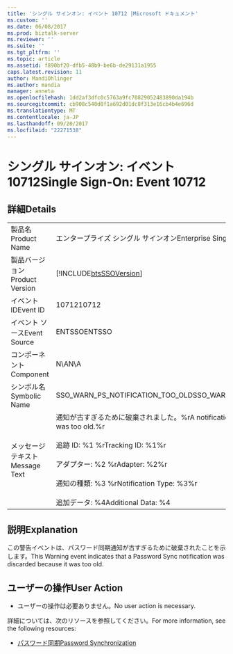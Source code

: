 ```yaml
---
title: 'シングル サインオン: イベント 10712 |Microsoft ドキュメント'
ms.custom: ''
ms.date: 06/08/2017
ms.prod: biztalk-server
ms.reviewer: ''
ms.suite: ''
ms.tgt_pltfrm: ''
ms.topic: article
ms.assetid: f890bf20-dfb5-48b9-be6b-de29131a1955
caps.latest.revision: 11
author: MandiOhlinger
ms.author: mandia
manager: anneta
ms.openlocfilehash: 1dd2af3dfc0c5763a9fc70829052483890da194b
ms.sourcegitcommit: cb908c540d8f1a692d01dc8f313e16cb4b4e696d
ms.translationtype: MT
ms.contentlocale: ja-JP
ms.lasthandoff: 09/20/2017
ms.locfileid: "22271538"
---
```

# <a name="single-sign-on-event-10712"></a><span data-ttu-id="1935f-102">シングル サインオン: イベント 10712</span><span class="sxs-lookup"><span data-stu-id="1935f-102">Single Sign-On: Event 10712</span></span>
## <a name="details"></a><span data-ttu-id="1935f-103">詳細</span><span class="sxs-lookup"><span data-stu-id="1935f-103">Details</span></span>  
  
|||  
|-|-|  
|<span data-ttu-id="1935f-104">製品名</span><span class="sxs-lookup"><span data-stu-id="1935f-104">Product Name</span></span>|<span data-ttu-id="1935f-105">エンタープライズ シングル サインオン</span><span class="sxs-lookup"><span data-stu-id="1935f-105">Enterprise Single Sign-On</span></span>|  
|<span data-ttu-id="1935f-106">製品バージョン</span><span class="sxs-lookup"><span data-stu-id="1935f-106">Product Version</span></span>|[!INCLUDE[btsSSOVersion](../includes/btsssoversion-md.md)]|  
|<span data-ttu-id="1935f-107">イベント ID</span><span class="sxs-lookup"><span data-stu-id="1935f-107">Event ID</span></span>|<span data-ttu-id="1935f-108">10712</span><span class="sxs-lookup"><span data-stu-id="1935f-108">10712</span></span>|  
|<span data-ttu-id="1935f-109">イベント ソース</span><span class="sxs-lookup"><span data-stu-id="1935f-109">Event Source</span></span>|<span data-ttu-id="1935f-110">ENTSSO</span><span class="sxs-lookup"><span data-stu-id="1935f-110">ENTSSO</span></span>|  
|<span data-ttu-id="1935f-111">コンポーネント</span><span class="sxs-lookup"><span data-stu-id="1935f-111">Component</span></span>|<span data-ttu-id="1935f-112">N\A</span><span class="sxs-lookup"><span data-stu-id="1935f-112">N\A</span></span>|  
|<span data-ttu-id="1935f-113">シンボル名</span><span class="sxs-lookup"><span data-stu-id="1935f-113">Symbolic Name</span></span>|<span data-ttu-id="1935f-114">SSO_WARN_PS_NOTIFICATION_TOO_OLD</span><span class="sxs-lookup"><span data-stu-id="1935f-114">SSO_WARN_PS_NOTIFICATION_TOO_OLD</span></span>|  
|<span data-ttu-id="1935f-115">メッセージ テキスト</span><span class="sxs-lookup"><span data-stu-id="1935f-115">Message Text</span></span>|<span data-ttu-id="1935f-116">通知が古すぎるために破棄されました。%r</span><span class="sxs-lookup"><span data-stu-id="1935f-116">A notification was discarded because it was too old.%r</span></span><br /><br /> <span data-ttu-id="1935f-117">追跡 ID: %1 %r</span><span class="sxs-lookup"><span data-stu-id="1935f-117">Tracking ID: %1%r</span></span><br /><br /> <span data-ttu-id="1935f-118">アダプター: %2 %r</span><span class="sxs-lookup"><span data-stu-id="1935f-118">Adapter: %2%r</span></span><br /><br /> <span data-ttu-id="1935f-119">通知の種類: %3 %r</span><span class="sxs-lookup"><span data-stu-id="1935f-119">Notification Type: %3%r</span></span><br /><br /> <span data-ttu-id="1935f-120">追加データ: %4</span><span class="sxs-lookup"><span data-stu-id="1935f-120">Additional Data: %4</span></span>|  
  
## <a name="explanation"></a><span data-ttu-id="1935f-121">説明</span><span class="sxs-lookup"><span data-stu-id="1935f-121">Explanation</span></span>  
 <span data-ttu-id="1935f-122">この警告イベントは、パスワード同期通知が古すぎるために破棄されたことを示します。</span><span class="sxs-lookup"><span data-stu-id="1935f-122">This Warning event indicates that a Password Sync notification was discarded because it was too old.</span></span>  
  
## <a name="user-action"></a><span data-ttu-id="1935f-123">ユーザーの操作</span><span class="sxs-lookup"><span data-stu-id="1935f-123">User Action</span></span>  
  
-   <span data-ttu-id="1935f-124">ユーザーの操作は必要ありません。</span><span class="sxs-lookup"><span data-stu-id="1935f-124">No user action is necessary.</span></span>  
  
 <span data-ttu-id="1935f-125">詳細については、次のリソースを参照してください。</span><span class="sxs-lookup"><span data-stu-id="1935f-125">For more information, see the following resources:</span></span>  
  
-   [<span data-ttu-id="1935f-126">パスワード同期</span><span class="sxs-lookup"><span data-stu-id="1935f-126">Password Synchronization</span></span>](../core/password-synchronization2.md)